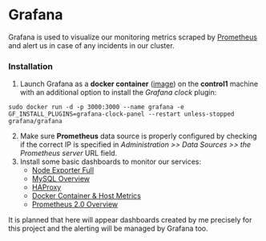 # Grafana #

Grafana is used to visualize our monitoring metrics scraped by [Prometheus](/prometheus/README.md) and alert us in case of any incidents in our cluster.

### Installation ###

1. Launch Grafana as a **docker container** ([image](https://hub.docker.com/r/grafana/grafana)) on the **control1** machine with an additional option to install the *Grafana clock* plugin:

```commandline
sudo docker run -d -p 3000:3000 --name grafana -e GF_INSTALL_PLUGINS=grafana-clock-panel --restart unless-stopped grafana/grafana
```
2. Make sure **Prometheus** data source is properly configured by checking if the correct IP is specified in *Administration >> Data Sources >> the Prometheus server* URL field.
3. Install some basic dashboards to monitor our services:
   * [Node Exporter Full](https://grafana.com/grafana/dashboards/1860-node-exporter-full/)
   * [MySQL Overview](https://grafana.com/grafana/dashboards/7362-mysql-overview/)
   * [HAProxy](https://grafana.com/grafana/dashboards/2428-haproxy/)
   * [Docker Container & Host Metrics](https://grafana.com/grafana/dashboards/10619-docker-host-container-overview/)
   * [Prometheus 2.0 Overview](https://grafana.com/grafana/dashboards/3662-prometheus-2-0-overview/)

It is planned that here will appear dashboards created by me precisely for this project and the alerting will be managed by Grafana too.